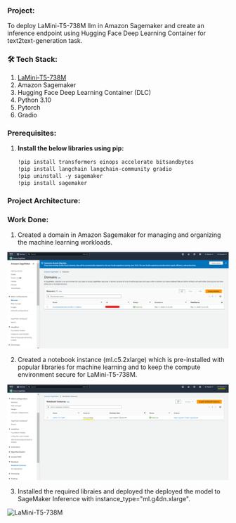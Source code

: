 ### Project: 
To deploy LaMini-T5-738M llm in Amazon Sagemaker and create an inference endpoint using Hugging Face Deep Learning Container for text2text-generation task. 

### 🛠️ Tech Stack:
1. [LaMini-T5-738M](https://huggingface.co/MBZUAI/LaMini-T5-738M)
2. Amazon Sagemaker
3. Hugging Face Deep Learning Container (DLC)
4. Python 3.10
5. Pytorch
6. Gradio

### Prerequisites:
1. **Install the below libraries using pip:**
   ```
   !pip install transformers einops accelerate bitsandbytes
   !pip install langchain langchain-community gradio
   !pip uninstall -y sagemaker
   !pip install sagemaker 
   ```
### Project Architecture:

### Work Done:
1. Created a domain in Amazon Sagemaker for managing and organizing the machine learning workloads.
   
![domain](domain.png)

2. Created a notebook instance (ml.c5.2xlarge) which is pre-installed with popular libraries for machine learning and to keep the compute environment secure for LaMini-T5-738M.

![sagemaker_notebook_instance](sagemaker_notebook_instance.png)

3. Installed the required libraies and deployed the deployed the model to SageMaker Inference with instance_type="ml.g4dn.xlarge". 

![LaMini-T5-738M](LaMini-T5-738M.ipynb)

